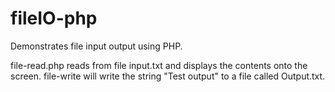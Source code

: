 # fileIO-php
Demonstrates file input output using PHP.

file-read.php reads from file input.txt and displays the contents onto the screen.
file-write will write the string "Test output" to a file called Output.txt.
